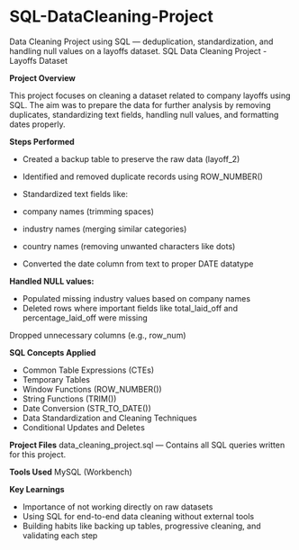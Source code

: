 # SQL-DataCleaning-Project
Data Cleaning Project using SQL — deduplication, standardization, and handling null values on a layoffs dataset.
SQL Data Cleaning Project - Layoffs Dataset

**Project Overview**

This project focuses on cleaning a dataset related to company layoffs using SQL. The aim was to prepare the data for further analysis by removing duplicates, standardizing text fields, handling null values, and formatting dates properly.

**Steps Performed**

- Created a backup table to preserve the raw data (layoff_2)
- Identified and removed duplicate records using ROW_NUMBER()

- Standardized text fields like:

- company names (trimming spaces)
- industry names (merging similar categories)
- country names (removing unwanted characters like dots)
- Converted the date column from text to proper DATE datatype

**Handled NULL values:**

- Populated missing industry values based on company names
- Deleted rows where important fields like total_laid_off and percentage_laid_off were missing

Dropped unnecessary columns (e.g., row_num)

**SQL Concepts Applied**
- Common Table Expressions (CTEs)
- Temporary Tables
- Window Functions (ROW_NUMBER())
- String Functions (TRIM())
- Date Conversion (STR_TO_DATE())
- Data Standardization and Cleaning Techniques
- Conditional Updates and Deletes

**Project Files**
data_cleaning_project.sql — Contains all SQL queries written for this project.

**Tools Used**
MySQL (Workbench)

**Key Learnings**
- Importance of not working directly on raw datasets
- Using SQL for end-to-end data cleaning without external tools
- Building habits like backing up tables, progressive cleaning, and validating each step

